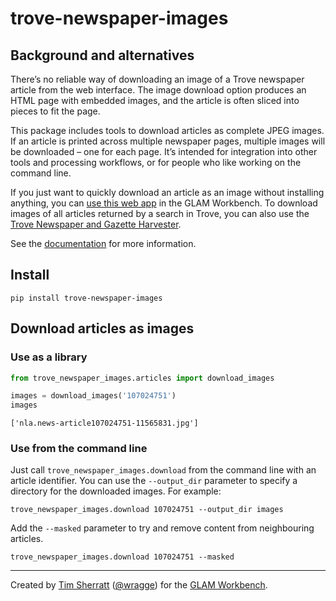 # trove-newspaper-images


<!-- WARNING: THIS FILE WAS AUTOGENERATED! DO NOT EDIT! -->

## Background and alternatives

There’s no reliable way of downloading an image of a Trove newspaper
article from the web interface. The image download option produces an
HTML page with embedded images, and the article is often sliced into
pieces to fit the page.

This package includes tools to download articles as complete JPEG
images. If an article is printed across multiple newspaper pages,
multiple images will be downloaded – one for each page. It’s intended
for integration into other tools and processing workflows, or for people
who like working on the command line.

If you just want to quickly download an article as an image without
installing anything, you can [use this web
app](https://glam-workbench.net/trove-newspapers/#save-a-trove-newspaper-article-as-an-image)
in the GLAM Workbench. To download images of all articles returned by a
search in Trove, you can also use the [Trove Newspaper and Gazette
Harvester](https://glam-workbench.net/trove-harvester/).

See the
[documentation](https://wragge.github.io/trove_newspaper_images/) for
more information.

## Install

`pip install trove-newspaper-images`

## Download articles as images

### Use as a library

``` python
from trove_newspaper_images.articles import download_images

images = download_images('107024751')
images
```

    ['nla.news-article107024751-11565831.jpg']

### Use from the command line

Just call `trove_newspaper_images.download` from the command line with
an article identifier. You can use the `--output_dir` parameter to
specify a directory for the downloaded images. For example:

``` shell
trove_newspaper_images.download 107024751 --output_dir images
```

Add the `--masked` parameter to try and remove content from neighbouring
articles.

``` shell
trove_newspaper_images.download 107024751 --masked
```

------------------------------------------------------------------------

Created by [Tim Sherratt](https://timsherratt.org)
([@wragge](https://twitter.com/wragge)) for the [GLAM
Workbench](https://glam-workbench.net/).
